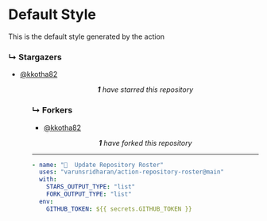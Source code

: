 # Default Style
This is the default style generated by the action

### ↳ Stargazers

<!-- REPOSITORY_STARS:START -->
<ul><li><a href="https://github.com/kkotha82" rel="nofollow">@kkotha82 <br/> </a> </li><ul><p align="center"><i><b>1</b> have starred this repository</i></p>
<!-- REPOSITORY_STARS:END -->

### ↳ Forkers

<!-- REPOSITORY_FORKS:START -->
<ul><li><a href="https://github.com/kkotha82" rel="nofollow">@kkotha82 <br/> </a> </li></ul><p align="center"><i><b>1</b> have forked this repository</i></p>
<!-- REPOSITORY_FORKS:END -->

---

```yml
- name: "🐔  Update Repository Roster"
  uses: "varunsridharan/action-repository-roster@main"
  with:
    STARS_OUTPUT_TYPE: "list"
    FORK_OUTPUT_TYPE: "list"
  env:
    GITHUB_TOKEN: ${{ secrets.GITHUB_TOKEN }}
```

